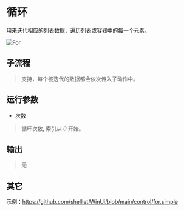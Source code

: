 # 循环 
用来迭代相应的列表数据，遍历列表或容器中的每一个元素。

![For](./images/03.png ':size=90%')

## 子流程

> 支持，每个被迭代的数据都会依次传入子动作中。

## 运行参数

* 次数
> 循环次数, 索引从 *0* 开始。


## 输出

> 无

## 其它

示例：https://github.com/shelllet/WinUi/blob/main/control/for.simple





